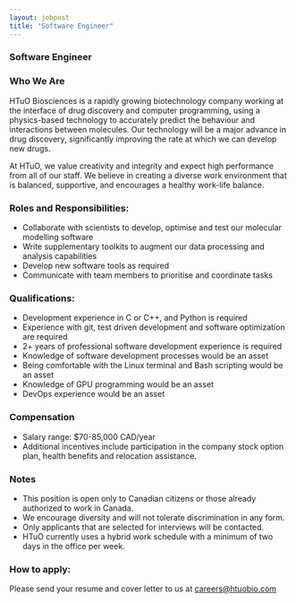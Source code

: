 ```yaml
---
layout: jobpost
title: "Software Engineer"
---
```


### Software Engineer


### Who We Are
HTuO Biosciences is a rapidly growing biotechnology company working at the interface of drug discovery and computer programming, using a physics-based technology to accurately predict the behaviour and interactions between molecules. Our technology will be a major advance in drug discovery, significantly improving the rate at which we can develop new drugs.

At HTuO, we value creativity and integrity and expect high performance from all of our staff. We believe in creating a diverse work environment that is balanced, supportive, and encourages a healthy work-life balance.

### Roles and Responsibilities:
* Collaborate with scientists to develop, optimise and test our molecular modelling software
* Write supplementary toolkits to augment our data processing and analysis capabilities
* Develop new software tools as required
* Communicate with team members to prioritise and coordinate tasks

### Qualifications:
* Development experience in C or C++, and Python is required
* Experience with git, test driven development and software optimization are required
* 2+ years of professional software development experience is required
* Knowledge of software development processes would be an asset
* Being comfortable with the Linux terminal and Bash scripting would be an asset
* Knowledge of GPU programming would be an asset
* DevOps experience would be an asset

### Compensation
* Salary range: $70-85,000 CAD/year
* Additional incentives include participation in the company stock option plan, health benefits and relocation assistance.

### Notes
* This position is open only to Canadian citizens or those already authorized to work in Canada.
* We encourage diversity and will not tolerate discrimination in any form.
* Only applicants that are selected for interviews will be contacted.
* HTuO currently uses a hybrid work schedule with a minimum of two days in the office per week.

### How to apply:

Please send your resume and cover letter to us at 
[careers@htuobio.com](mailto:careers@htuobio.com)